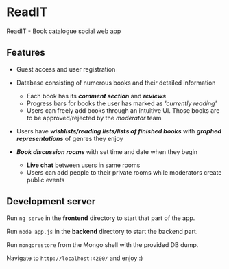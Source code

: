 # ReadIT
ReadIT - Book catalogue social web app

## Features
* Guest access and user registration
* Database consisting of numerous books and their detailed information

  * Each book has its ***comment section*** and ***reviews***
  * Progress bars for books the user has marked as *'currently reading'*
  * Users can freely add books through an intuitive UI. Those books are to be approved/rejected by the *moderator* team
* Users have ***wishlists/reading lists/lists of finished books*** with ***graphed representations*** of genres they enjoy

* ***Book discussion rooms*** with set time and date when they begin
  * **Live chat** between users in same rooms
  * Users can add people to their private rooms while moderators create public events
  

## Development server

Run `ng serve` in the **frontend** directory to start that part of the app.

Run `node app.js` in the **backend** directory to start the backend part.

Run `mongorestore` from the Mongo shell with the provided DB dump.

Navigate to `http://localhost:4200/` and enjoy :)

